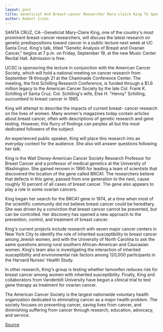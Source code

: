 ```yaml
---
layout: post
title: Geneticist And Breast-cancer Researcher Mary-claire King To Speak At UC Santa Cruz
author: Robert Irion
---
```


SANTA CRUZ, CA--Geneticist Mary-Claire King, one of the country's  most prominent breast-cancer researchers, will discuss the latest  research on genetic predispositions toward cancer in a public  lecture next week at UC Santa Cruz. King's talk, titled "Genetic  Analysis of Breast and Ovarian Cancer," begins at 7 p.m. on Friday,  September 19, at the new Music Center Recital Hall. Admission is  free.

UCSC is sponsoring the lecture in conjunction with the  American Cancer Society, which will hold a national meeting on  cancer research from September 18 through 21 at the Chaminade  Conference Center. The meeting, the first Schilling Research  Conference, is funded through a $1.6 million legacy to the American  Cancer Society by the late Col. Frank K. Schilling of Santa Cruz. Col.  Schilling's wife, Else H. "Henny" Schilling, succumbed to breast  cancer in 1985.

King will attempt to describe the impacts of current breast- cancer research on the lives of women. Many women's magazines  today contain articles about breast cancer, often with descriptions  of genetic research and gene testing. However, this flurry of  findings can perplex all but the most dedicated followers of the  subject.

An experienced public speaker, King will place this research  into an everyday context for the audience. She also will answer  questions following her talk.

King is the Walt Disney-American Cancer Society Research  Professor for Breast Cancer and a professor of medical genetics at  the University of Washington. She gained renown in 1990 for leading  a team of scientists that discovered the location of the gene called  BRCA1. The researchers believe that defects in this gene, passed  from one generation to the next, cause roughly 10 percent of all  cases of breast cancer. The gene also appears to play a role in some  ovarian cancers.

King began her search for the BRCA1 gene in 1974, at a time  when most of the scientific community did not believe breast cancer  could be hereditary. She was driven by a conviction that breast  cancer cannot be prevented, but can be controlled. Her discovery has  opened a new approach to the prevention, control, and treatment of  breast cancer.

King's current projects include research with seven major  cancer centers in New York City to identify the role of inherited  susceptibility to breast cancer among Jewish women, and with the  University of North Carolina to ask the same questions among rural  southern African-American and Caucasian women. King's team also  is investigating the interaction of inherited susceptibility and  environmental risk factors among 120,000 participants in the  Harvard Nurses' Health Study.

In other research, King's group is testing whether tamoxifen  reduces risk for breast cancer among women with inherited  susceptibility. Finally, King and collaborators from Vanderbilt  University have begun a clinical trial to test gene therapy as  treatment for ovarian cancer.

The American Cancer Society is the largest nationwide  voluntary health organization dedicated to eliminating cancer as a  major health problem. The society focuses on preventing cancer,  saving lives from cancer, and diminishing suffering from cancer  through research, education, advocacy, and service.

[Source](http://www1.ucsc.edu/news_events/press_releases/archive/97-98/09-97/091097-Geneticist_to_give_.html "Permalink to 091097-Geneticist_to_give_")
